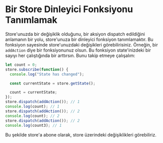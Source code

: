 # Bir Store Dinleyici Fonksiyonu Tanımlamak
Store'unuzda bir değişiklik olduğunu, bir aksiyon dispatch edildiğini anlamanın bir yolu, store'unuza bir dinleyici fonksiyon tanımlamaktır. Bu fonksiyon sayesinde store'unuzdaki değişikleri görebilirisiniz. Örneğin, bir `addAction` diye bir fonksiyonunuz olsun. Bu fonksiyon state'inizdeki bir sayıyı her çalıştığında bir arttırsın. Bunu takip etmeye çalışalım:

```js
let count = 0;
store.subscribe(function() {
  console.log("State has changed");

  const currentState = store.getState();

  count = currentState;
});
store.dispatch(addAction()); // 1
console.log(count); // 1
store.dispatch(addAction()); // 2
console.log(count); // 2
store.dispatch(addAction()); // 2
console.log(count3); // 1
```
Bu şekilde store'a abone olarak, store üzerindeki değişiklikleri görebiliriz.